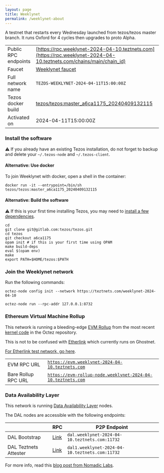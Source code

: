```yaml
---
layout: page
title: Weeklynet
permalink: /weeklynet-about
---
```


A testnet that restarts every Wednesday launched from tezos/tezos master branch. It runs Oxford for 4 cycles then upgrades to proto Alpha.

| | |
|-------|---------------------|
| Public RPC endpoints | [https://rpc.weeklynet-2024-04-10.teztnets.com](https://rpc.weeklynet-2024-04-10.teztnets.com/chains/main/chain_id)<br/> |
| Faucet | [Weeklynet faucet](https://faucet.weeklynet-2024-04-10.teztnets.com) |
| Full network name | `TEZOS-WEEKLYNET-2024-04-11T15:00:00Z` |
| Tezos docker build | [tezos/tezos:master_a6ca1175_20240409132115](https://hub.docker.com/r/tezos/tezos/tags?page=1&ordering=last_updated&name=master_a6ca1175_20240409132115) |
| Activated on | 2024-04-11T15:00:00Z |





### Install the software

⚠️  If you already have an existing Tezos installation, do not forget to backup and delete your `~/.tezos-node` and `~/.tezos-client`.



#### Alternative: Use docker

To join Weeklynet with docker, open a shell in the container:

```
docker run -it --entrypoint=/bin/sh tezos/tezos:master_a6ca1175_20240409132115
```

#### Alternative: Build the software

⚠️  If this is your first time installing Tezos, you may need to [install a few dependencies](https://tezos.gitlab.io/introduction/howtoget.html#setting-up-the-development-environment-from-scratch).

```
cd
git clone git@gitlab.com:tezos/tezos.git
cd tezos
git checkout a6ca1175
opam init # if this is your first time using OPAM
make build-deps
eval $(opam env)
make
export PATH=$HOME/tezos:$PATH
```

### Join the Weeklynet network

Run the following commands:

```
octez-node config init --network https://teztnets.com/weeklynet-2024-04-10

octez-node run --rpc-addr 127.0.0.1:8732
```


### Ethereum Virtual Machine Rollup

This network is running a bleeding-edge [EVM Rollup](https://docs.etherlink.com/welcome/what-is-etherlink) from the most recent [kernel code](https://gitlab.com/tezos/tezos/-/tree/master/etherlink) in the Octez repository.

This is not to be confused with [Etherlink](https://docs.etherlink.com/get-started/connect-your-wallet-to-etherlink) which currently runs on Ghostnet.

[For Etherlink test network, go here](https://docs.etherlink.com/get-started/connect-your-wallet-to-etherlink).

| | |
|-------|---------------------|
| EVM RPC URL | [`https://evm.weeklynet-2024-04-10.teztnets.com`](https://evm.weeklynet-2024-04-10.teztnets.com) |
| Bare Rollup RPC URL | [`https://evm-rollup-node.weeklynet-2024-04-10.teztnets.com`](https://evm-rollup-node.weeklynet-2024-04-10.teztnets.com/global/block/head) |




### Data Availability Layer

This network is running [Data Availability Layer](https://tezos.gitlab.io/shell/dal.html) nodes.


The DAL nodes are accessible with the following endpoints:

| | RPC | P2P Endpoint |
|------------|---------|--------------|
| DAL Bootstrap | [Link](https://dal-bootstrap-rpc.weeklynet-2024-04-10.teztnets.com/p2p/gossipsub/scores) | `dal.weeklynet-2024-04-10.teztnets.com:11732` |
| DAL Teztnets Attester | [Link](https://dal-attester-rpc.weeklynet-2024-04-10.teztnets.com/p2p/gossipsub/scores) | `dal1.weeklynet-2024-04-10.teztnets.com:11732` |


For more info, read this [blog post from Nomadic Labs](https://research-development.nomadic-labs.com/data-availability-layer-tezos.html).



